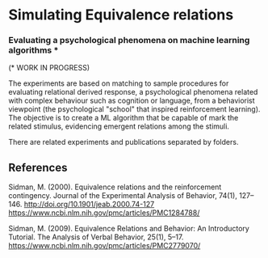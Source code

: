 # Simulating Equivalence relations
### Evaluating a psychological phenomena on machine learning algorithms *
(* WORK IN PROGRESS)

The experiments are based on matching to sample procedures for evaluating relational derived response, a psychological phenomena related with complex behaviour such as cognition or language, from a behaviorist viewpoint (the psychological "school" that inspired reinforcement learning). The objective is to create a ML algorithm that be capable of mark the related stimulus, evidencing emergent relations among the stimuli.

There are related experiments and publications separated by folders.

## References
Sidman, M. (2000). Equivalence relations and the reinforcement contingency. Journal of the Experimental Analysis of Behavior, 74(1), 127–146. http://doi.org/10.1901/jeab.2000.74-127
https://www.ncbi.nlm.nih.gov/pmc/articles/PMC1284788/

Sidman, M. (2009). Equivalence Relations and Behavior: An Introductory Tutorial. The Analysis of Verbal Behavior, 25(1), 5–17.
https://www.ncbi.nlm.nih.gov/pmc/articles/PMC2779070/

